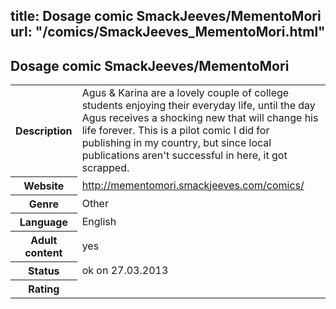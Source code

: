 title: Dosage comic SmackJeeves/MementoMori
url: "/comics/SmackJeeves_MementoMori.html"
---
Dosage comic SmackJeeves/MementoMori
-----------------------------------------

<table class="comicinfo">
<tr>
<th>Description</th><td>Agus &amp; Karina are a lovely couple of college students enjoying their everyday life, until the day Agus receives a shocking new that will change his life forever. This is a pilot comic I did for publishing in my country, but since local publications aren't successful in here, it got scrapped.</td>
</tr>
<tr>
<th>Website</th><td><a href="http://mementomori.smackjeeves.com/comics/">http://mementomori.smackjeeves.com/comics/</a></td>
</tr>
<tr>
<th>Genre</th><td>Other</td>
</tr>
<tr>
<th>Language</th><td>English</td>
</tr>
<tr>
<th>Adult content</th><td>yes</td>
</tr>
<tr>
<th>Status</th><td>ok on 27.03.2013</td>
</tr>
<tr>
<th>Rating</th><td><div class="g-plusone" data-size="standard" data-annotation="bubble"
 data-href="http://mementomori.smackjeeves.com/comics/"></div></td>
</tr>
</table>
<script type="text/javascript">
  (function() {
    var po = document.createElement('script'); po.type = 'text/javascript'; po.async = true;
    po.src = 'https://apis.google.com/js/plusone.js';
    var s = document.getElementsByTagName('script')[0]; s.parentNode.insertBefore(po, s);
  })();
</script>
